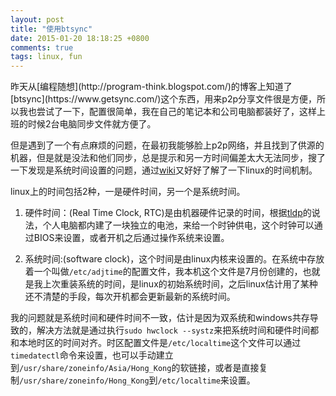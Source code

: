 ```yaml
---
layout: post
title: "使用btsync"
date: 2015-01-20 18:18:25 +0800
comments: true
tags: linux, fun
---
```

<meta charset="UTF-8"/>
昨天从[编程随想](http://program-think.blogspot.com/)的博客上知道了[btsync](https://www.getsync.com/)这个东西，用来p2p分享文件很是方便，所以我也尝试了一下，配置很简单，我在自己的笔记本和公司电脑都装好了，这样上班的时候2台电脑同步文件就方便了。

但是遇到了一个有点麻烦的问题，在最初我能够脸上p2p网络，并且找到了供源的机器，但是就是没法和他们同步，总是提示和另一方时间偏差太大无法同步，搜了一下发现是系统时间设置的问题，通过[wiki](https://wiki.archlinux.org/index.php/Time)又好好了解了一下linux的时间机制。

linux上的时间包括2种，一是硬件时间，另一个是系统时间。

1. 硬件时间：(Real Time Clock, RTC)是由机器硬件记录的时间，根据[tldp](http://www.tldp.org/LDP/sag/html/hw-sw-clocks.html)的说法，个人电脑都内建了一块独立的电池，来给一个时钟供电，这个时钟可以通过BIOS来设置，或者开机之后通过操作系统来设置。

2. 系统时间:(software clock)，这个时间是由linux内核来设置的。在系统中存放着一个叫做`/etc/adjtime`的配置文件，我本机这个文件是7月份创建的，也就是我上次重装系统的时间，是linux的初始系统时间，之后linux估计用了某种还不清楚的手段，每次开机都会更新最新的系统时间。

我的问题就是系统时间和硬件时间不一致，估计是因为双系统和windows共存导致的，解决方法就是通过执行`sudo hwclock --systz`来把系统时间和硬件时间都和本地时区的时间对齐。时区配置文件是`/etc/localtime`这个文件可以通过`timedatectl`命令来设置，也可以手动建立到`/usr/share/zoneinfo/Asia/Hong_Kong`的软链接，或者是直接复制`/usr/share/zoneinfo/Hong_Kong`到`/etc/localtime`来设置。
